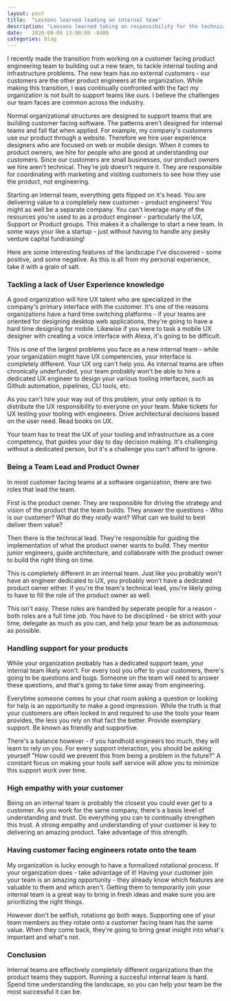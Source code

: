 ```yaml
---
layout: post
title:  "Lessons learned leading an internal team"
description: "Lessons learned taking on responsibility for the technical roadmap"
date:   2020-08-08 13:00:00 -0400
categories: blog
---
```


I recently made the transition from working on a customer facing product engineering team to building out a new team, to tackle internal tooling and infrastructure problems.  The new team has no external customers - our customers are the other product engineers at the organization.  While making this transition, I was continually confronted with the fact my organization is not built to support teams like ours.  I believe the challenges our team faces are common across the industry.

Normal organizational structures are designed to support teams that are building customer facing software.  The patterns aren't designed for internal teams and fall flat when applied.  For example, my company's customers use our product through a website.  Therefore we hire user experience designers who are focused on web or mobile design.  When it comes to product owners, we hire for people who are good at understanding our customers.  Since our customers are small businesses, our product owners we hire aren't technical.  They're job doesn't require it.  They are responsible for coordinating with marketing and visiting customers to see how they use the product, not engineering.

Starting an internal team, everything gets flipped on it's head.  You are delivering value to a completely new customer - product engineers!  You might as well be a separate company.  You can't leverage many of the resources you're used to as a product engineer - particularly the UX, Support or Product groups.  This makes it a challenge to start a new team.  In some ways your like a startup - just without having to handle any pesky venture capital fundraising!  

Here are some interesting features of the landscape I've discovered - some positive, and some negative.  As this is all from my personal experience, take it with a grain of salt.

### Tackling a lack of User Experience knowledge
A good organization will hire UX talent who are specialized in the company's primary interface with the customer.  It's one of the reasons organizations have a hard time switching platforms - if your teams are oriented for designing desktop web applications, they're going to have a hard time designing for mobile.  Likewise if you were to task a mobile UX designer with creating a voice interface with Alexa, it's going to be difficult.

This is one of the largest problems you face as a new internal team - while your organization might have UX competencies, your interface is completely different.  Your UX org can't help you.  As internal teams are often chronically underfunded, your team probably won't be able to hire a dedicated UX engineer to design your various tooling interfaces, such as Github automation, pipelines, CLI tools, etc.  

As you can't hire your way out of this problem, your only option is to distribute the UX responsibility to everyone on your team.  Make tickets for UX testing your tooling with engineers.  Drive architectural decisions based on the user need.  Read books on UX.

Your team has to treat the UX of your tooling and infrastructure as a core competency, that guides your day to day decision making.  It's challenging without a dedicated person, but it's a challenge you can't afford to ignore.

### Being a Team Lead and Product Owner
In most customer facing teams at a software organization, there are two roles that lead the team.  

First is the product owner.  They are responsible for driving the strategy and vision of the product that the team builds.  They answer the questions - Who is our customer?  What do they *really* want? What can we build to best deliver them value?  

Then there is the technical lead.  They're responsible for guiding the implementation of what the product owner wants to build.  They mentor junior engineers, guide architecture, and collaborate with the product owner to build the right thing on time.

This is completely different in an internal team.  Just like you probably won't have an engineer dedicated to UX, you probably won't have a dedicated product owner either.  If you're the team's technical lead, you're likely going to have to fill the role of the product owner as well.

This isn't easy.  These roles are handled by seperate people for a reason - both roles are a full time job.  You have to be disciplined - be strict with your time, delegate as much as you can, and help your team be as autonomous as possible.  

### Handling support for your products
While your organization probably has a dedicated support team, your internal team likely won't.  For every tool you offer to your customers, there's going to be questions and bugs.  Someone on the team will need to answer these questions, and that's going to take time away from engineering. 

Everytime someone comes to your chat room asking a question or looking for help is an opportunity to make a good impression.  While the truth is that your customers are often locked in and required to use the tools your team provides, the less you rely on that fact the better.  Provide exemplary support.  Be known as friendly and supportive.  

There's a balance however - if you handhold engineers too much, they will learn to rely on you.  For every support interaction, you should be asking yourself "How could we prevent this from being a problem in the future?"  A constant focus on making your tools self service will allow you to minimize this support work over time.

### High empathy with your customer
Being on an internal team is probably the closest you could ever get to a customer.  As you work for the same company, there's a basis level of understanding and trust.  Do everything you can to continually strengthen this trust.  A strong empathy and understanding of your customer is key to delivering an amazing product.  Take advantage of this strength.

### Having customer facing engineers rotate onto the team
My organization is lucky enough to have a formalized rotational process.  If your organization does - take advantage of it!  Having your customer join your team is an amazing opportunity - they already know which features are valuable to them and which aren't.  Getting them to temporarily join your internal team is a great way to bring in fresh ideas and make sure you are prioritizing the right things.

However don't be selfish, rotations go both ways.  Supporting one of your team members as they rotate onto a customer facing team has the same value.  When they come back, they're going to bring great insight into what's important and what's not.

### Conclusion

Internal teams are effectively completely different organizations than the product teams they support.  Running a succesful internal team is hard.  Spend time understanding the landscape, so you can help your team be the most successful it can be.  